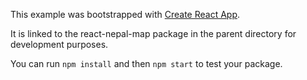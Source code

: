 This example was bootstrapped with [Create React App](https://github.com/facebook/create-react-app).

It is linked to the react-nepal-map package in the parent directory for development purposes.

You can run `npm install` and then `npm start` to test your package.
